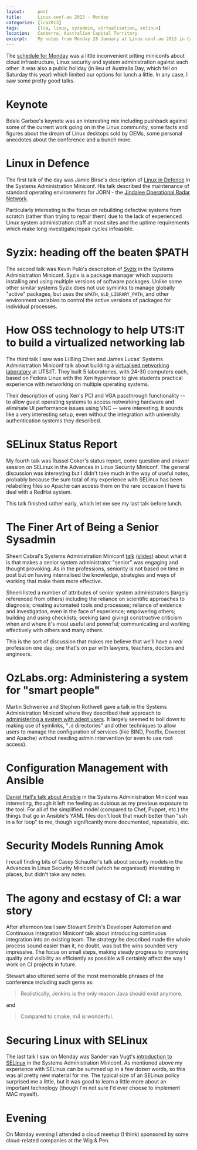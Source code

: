 ```yaml
---
layout:     post
title:      Linux.conf.au 2013 - Monday
categories: [lca2013]
tags:       [lca, linux, sysadmin, virtualisation, selinux]
location:   Canberra, Australian Capital Territory
excerpt:    My notes from Monday 28 January at Linux.conf.au 2013 in Canberra. Mostly about systems administration talks.
---
```


The [schedule for Monday][20130128] was a little inconvenient pitting
miniconfs about cloud infrastructure, Linux security and system administration
against each other. It was also a public holiday (in lieu of Australia Day,
which fell on Saturday this year) which limited our options for lunch a
little. In any case, I saw some pretty good talks.

[20130128]: http://lca2013.linux.org.au/programme/schedule/monday

Keynote
=======

Bdale Garbee's keynote was an interesting mix including pushback against some
of the current work going on in the Linux community, some facts and figures
about the dream of Linux desktops sold by OEMs, some personal anecdotes about
the conference and a bunch more.

Linux in Defence
================

The first talk of the day was Jamie Birse's description of [Linux in
Defence][lid] in the Systems Administration Miniconf. His talk described the
maintenance of standard operating environments for JORN - the [Jindalee
Operational Radar Network][JORN].

[JORN]: http://en.wikipedia.org/wiki/Jindalee_Operational_Radar_Network
[lid]: http://sysadmin.miniconf.org/presentations13.html#jamie_birse

Particularly interesting is the focus on rebuilding defective systems from
scratch (rather than trying to repair them) due to the lack of experienced
Linux system administration staff at most sites and the uptime requirements
which make long investigate/repair cycles infeasible.

Syzix: heading off the beaten $PATH
===================================

The second talk was Kevin Pulo's description of [Syzix][syzix] in the Systems
Administration Miniconf. Syzix is a package manager which supports installing
and using multiple versions of software packages. Unlike some other similar
systems Syzix does not use symlinks to manage globally "active" packages, but
uses the `$PATH`, `$LD_LIBRARY_PATH`, and other environment variables to
control the active versions of packages for individual processes.

[syzix]: http://sysadmin.miniconf.org/presentations13.html#kevin_pulo

How OSS technology to help UTS:IT to build a virtualized networking lab
=======================================================================

The third talk I saw was Li Bing Chen and James Lucas' Systems Administration
Miniconf talk about building a [virtualised networking laboratory][vnet] at
UTS:IT. They built 5 laboratories, with 24-30 computers each, based on Fedora
Linux with the Xen hypervisor to give students practical experience with
networking on multiple operating systems.

[vnet]: http://sysadmin.miniconf.org/presentations13.html#li_bing_chen_and_james_lucas

Their description of using Xen's PCI and VGA passthrough functionality -- to
allow guest operating systems to access networking hardware and eliminate UI
performance issues using VNC -- were interesting. It sounds like a very
interesting setup, even without the integration with university authentication
systems they described.

SELinux Status Report
=====================

My fourth talk was Russel Coker's status report, come question and answer
session on SELinux in the Advances in Linux Security Miniconf. The general
discussion was interesting but I didn't take much in the way of useful notes,
probably because the sum total of my experience with SELinux has been
relabelling files so Apache can access them on the rare occasion I have to
deal with a RedHat system.

This talk finished rather early, which let me see my last talk before lunch.

The Finer Art of Being a Senior Sysadmin
========================================

Sheeri Cabral's Systems Administration Miniconf [talk][ssa] ([slides][]) about
what it is that makes a senior system administrator "senior" was engaging and
thought provoking. As in the professions, seniority is not based on time in
post but on having internalised the knowledge, strategies and ways of working
that make them more effective.

[ssa]: http://sysadmin.miniconf.org/presentations13.html#sheeri_cabral
[slides]: http://bitly.com/seniorSA

Sheeri listed a number of attributes of senior system administrators (largely
referenced from others) including the reliance on scientific approaches to
diagnosis; creating automated tools and processes; reliance of evidence and
investigation, even in the face of experience; empowering others; building and
using checklists; seeking (and giving) constructive criticism when and where
it's most useful and powerful; communicating and working effectively with
others and many others.

This is the sort of discussion that makes me believe that we'll have a *real*
profession one day; one that's on par with lawyers, teachers, doctors and
engineers.

OzLabs.org: Administering a system for "smart people"
=====================================================

Martin Schwenke and Stephen Rothwell gave a talk in the Systems Administration
Miniconf where they described their approach to [administering a system with
adept users][smart]. It largely seemed to boil down to making use of symlinks,
"`.d` directories" and other techniques to allow users to manage the
configuration of services (like BIND, Postfix, Dovecot and Apache) without
needing admin intervention (or even to use root access).

[smart]: http://sysadmin.miniconf.org/presentations13.html#martin_schwenke_and_stephen_rothwell

Configuration Management with Ansible
=====================================

[Daniel Hall's talk about Ansible][ansible] in the Systems Administration
Miniconf was interesting, though it left me feeling as dubious as my previous
exposure to the tool. For all of the simplified model (compared to Chef,
Puppet, etc.) the things that go *in* Ansible's YAML files don't look that
much better than "ssh in a for loop" to me, though significantly more
documented, repeatable, etc.

[ansible]: http://sysadmin.miniconf.org/presentations13.html#daniel_hall

Security Models Running Amok
============================

I recall finding bits of Casey Schaufler's talk about security models in the
Advances in Linux Security Miniconf (which he organised) interesting in
places, but didn't take any notes.

The agony and ecstasy of CI: a war story
========================================

After afternoon tea I saw Stewart Smith's Developer Automation and Continuous
Integration Miniconf talk about introducing continuous integration into an
existing team. The strategy he described made the whole process sound easier
than it, no doubt, was but the wins sounded very impressive. The focus on
small steps, making steady progress to improving quality and visibility as
efficiently as possible will certainly affect the way I work on CI projects in
future.

Stewart also uttered some of the most memorable phrases of the conference
including such gems as:

> Realistically, Jenkins is the only reason Java should exist anymore.

and 

> Compared to cmake, m4 is wonderful.

Securing Linux with SELinux
===========================

The last talk I saw on Monday was Sander van Vugt's [introduction to
SELinux][ise] in the Systems Administration Miniconf. As mentioned above my
experience with SELinux can be summed up in a few dozen words, so this was all
pretty new material for me. The typical size of an SELinux policy surprised me
a little, but it was good to learn a little more about an important technology
(though I'm not sure I'd ever choose to implement MAC myself).

[ise]: http://sysadmin.miniconf.org/presentations13.html#sander_van_vugt

Evening
=======

On Monday evening I attended a cloud meetup (I think) sponsored by some
cloud-related companies at the Wig & Pen.
